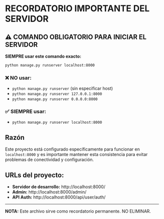 # RECORDATORIO IMPORTANTE DEL SERVIDOR

## ⚠️ COMANDO OBLIGATORIO PARA INICIAR EL SERVIDOR

**SIEMPRE usar este comando exacto:**

```bash
python manage.py runserver localhost:8000
```

### ❌ NO usar:
- `python manage.py runserver` (sin especificar host)
- `python manage.py runserver 127.0.0.1:8000`
- `python manage.py runserver 0.0.0.0:8000`

### ✅ SIEMPRE usar:
- `python manage.py runserver localhost:8000`

## Razón
Este proyecto está configurado específicamente para funcionar en `localhost:8000` y es importante mantener esta consistencia para evitar problemas de conectividad y configuración.

## URLs del proyecto:
- **Servidor de desarrollo:** http://localhost:8000/
- **Admin:** http://localhost:8000/admin/
- **API Auth:** http://localhost:8000/api/user/auth/

---
**NOTA:** Este archivo sirve como recordatorio permanente. NO ELIMINAR.